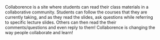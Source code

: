 Collaborence is a site where students can read their class materials in a collaborative community. Students can follow the courses that they are currently taking, and as they read the slides, ask questions while referring to specific lecture slides. Others can then read the their comments/questions and even reply to them! Collaborence is changing the way people collaborate and learn! 
